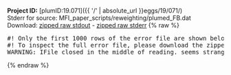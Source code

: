 **Project ID:** [plumID:19.071]({{ '/' | absolute_url }}eggs/19/071/)  
Stderr for source:  MFI_paper_scripts/reweighting/plumed_FB.dat   
Download: [zipped raw stdout](plumed_FB.dat.plumed_master.stdout.txt.zip) - [zipped raw stderr](plumed_FB.dat.plumed_master.stderr.txt.zip) 
{% raw %}
<pre>
#! Only the first 1000 rows of the error file are shown below
#! To inspect the full error file, please download the zipped raw stderr file above
WARNING: IFile closed in the middle of reading. seems strange!
</pre>
{% endraw %}
